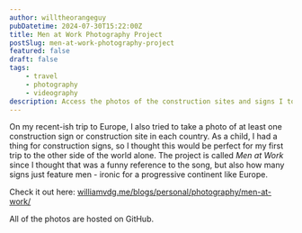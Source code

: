 ```yaml
---
author: willtheorangeguy
pubDatetime: 2024-07-30T15:22:00Z
title: Men at Work Photography Project
postSlug: men-at-work-photography-project
featured: false
draft: false
tags:
    - travel
    - photography
    - videography
description: Access the photos of the construction sites and signs I took in Europe.
---
```


On my recent-ish trip to Europe, I also tried to take a photo of at least one construction sign or construction site in each country. As a child, I had a thing for construction signs, so I thought this would be perfect for my first trip to the other side of the world alone. The project is called _Men at Work_ since I thought that was a funny reference to the song, but also how many signs just feature men - ironic for a progressive continent like Europe.

Check it out here: [williamvdg.me/blogs/personal/photography/men-at-work/](https://williamvdg.me/blogs/personal/photography/men-at-work/)

All of the photos are hosted on GitHub.
